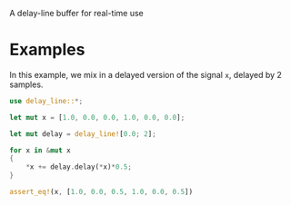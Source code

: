 A delay-line buffer for real-time use

# Examples

In this example, we mix in a delayed version of the signal `x`, delayed by 2 samples.

```rust
use delay_line::*;

let mut x = [1.0, 0.0, 0.0, 1.0, 0.0, 0.0];

let mut delay = delay_line![0.0; 2];

for x in &mut x
{
    *x += delay.delay(*x)*0.5;
}

assert_eq!(x, [1.0, 0.0, 0.5, 1.0, 0.0, 0.5])
```